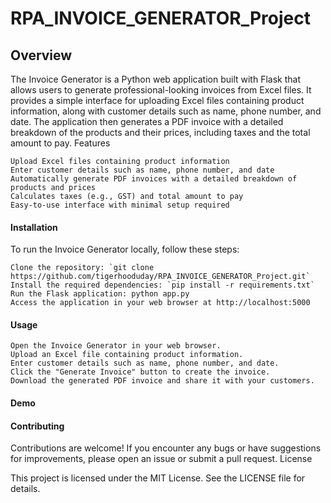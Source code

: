 # RPA_INVOICE_GENERATOR_Project
## Overview

The Invoice Generator is a Python web application built with Flask that allows users to generate professional-looking invoices from Excel files. It provides a simple interface for uploading Excel files containing product information, along with customer details such as name, phone number, and date. The application then generates a PDF invoice with a detailed breakdown of the products and their prices, including taxes and the total amount to pay.
Features

    Upload Excel files containing product information
    Enter customer details such as name, phone number, and date
    Automatically generate PDF invoices with a detailed breakdown of products and prices
    Calculates taxes (e.g., GST) and total amount to pay
    Easy-to-use interface with minimal setup required

#### Installation

To run the Invoice Generator locally, follow these steps:

    Clone the repository: `git clone https://github.com/tigerhooduday/RPA_INVOICE_GENERATOR_Project.git`
    Install the required dependencies: `pip install -r requirements.txt`
    Run the Flask application: python app.py
    Access the application in your web browser at http://localhost:5000

#### Usage

    Open the Invoice Generator in your web browser.
    Upload an Excel file containing product information.
    Enter customer details such as name, phone number, and date.
    Click the "Generate Invoice" button to create the invoice.
    Download the generated PDF invoice and share it with your customers.

#### Demo

#### Contributing

Contributions are welcome! If you encounter any bugs or have suggestions for improvements, please open an issue or submit a pull request.
License

This project is licensed under the MIT License. See the LICENSE file for details.
